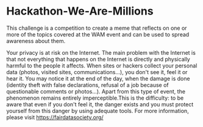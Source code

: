 # Hackathon-We-Are-Millions
This challenge is a competition to create a meme that reflects on one or more of the topics covered at the WAM event and can be used to spread awareness about them.

Your privacy is at risk on the Internet. The main problem with the Internet is that not everything that happens on the Internet is directly and physically harmful to the people it affects. When sites or hackers collect your personal data (photos, visited sites, communications...), you don't see it, feel it or hear it. You may notice it at the end of the day, when the damage is done (identity theft with false declarations, refusal of a job because of questionable comments or photos...). Apart from this type of event, the phenomenon remains entirely imperceptible.This is the difficulty: to be aware that even if you don't feel it, the danger exists and you must protect yourself from this danger by using adequate tools. For more information, please visit https://fairdatasociety.org/

